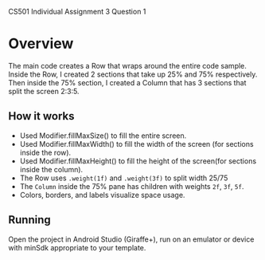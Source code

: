 CS501 Individual Assignment 3 Question 1 

# Overview
The main code creates a Row that wraps around the entire code sample.
Inside the Row, I created 2 sections that take up 25% and 75% respectively.
Then inside the 75% section, I created a Column that has 3 sections that split the screen 2:3:5.

## How it works
- Used Modifier.fillMaxSize() to fill the entire screen. 
- Used Modifier.fillMaxWidth() to fill the width of the screen (for sections inside the row).
- Used Modifier.fillMaxHeight() to fill the height of the screen(for sections inside the column).
- The Row uses `.weight(1f)` and `.weight(3f)` to split width 25/75
- The `Column` inside the 75% pane has children with weights `2f`, `3f`, `5f`.
- Colors, borders, and labels visualize space usage.

## Running
Open the project in Android Studio (Giraffe+), run on an emulator or device with minSdk appropriate to your template.

